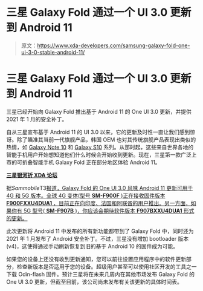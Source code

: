 # 三星 Galaxy Fold 通过一个 UI 3.0 更新到 Android 11

> 原文：<https://www.xda-developers.com/samsung-galaxy-fold-one-ui-3-0-stable-android-11/>

# 三星 Galaxy Fold 通过一个 UI 3.0 更新到 Android 11

三星已经开始向 Galaxy Fold 推出基于 Android 11 的 One UI 3.0 更新，并提供 2021 年 1 月的安全补丁。

自从三星宣布基于 Android 11 的 UI 3.0 以来，它的更新及时性一直让我们感到惊讶。除了瞄准其当前一代旗舰产品，韩国 OEM 也对其传统旗舰产品表现出类似的热情，如 [Galaxy Note 10](https://www.xda-developers.com/samsung-galaxy-note-10-one-ui-3-0-stable-android-11/) 和 [Galaxy S10](https://www.xda-developers.com/samsung-galaxy-s10-one-ui-3-0-stable-android-11/) 系列。从那时起，这些来自世界各地的智能手机用户开始想知道他们什么时候会开始收到更新。现在，三星第一款广泛上市的可折叠智能手机 Galaxy Fold 正在部分地区体验 Android 11。

**[三星银河折 XDA 论坛](https://forum.xda-developers.com/c/samsung-galaxy-fold.8602/)**

据*Sammobile*T3[报道，Galaxy Fold 的 One UI 3.0 风味 Android 11 更新可用于 4G 和 5G 版本。全球 4G 变体(型号 **SM-F900F** )正在接收固件版本 **F900FXXU4DUA1** ，目前正在向印度、法国和阿联酋的用户推出。另一方面，如果你有 5G 型号( **SM-F907B** )，你应该会期待软件版本 **F907BXXU4DUA1** 形式的更新。](https://www.sammobile.com/news/samsung-galaxy-fold-gets-android-11-one-ui-3-0-update/)

此次更新将 Android 11 中发布的所有新功能都带到了 Galaxy Fold 中，同时还为 2021 年 1 月发布了 Android 安全补丁。不过，三星没有增加 bootloader 版本(v4)，这使得通过手动刷新恢复到旧的基于 Android 10 的固件成为可能。

如果您的设备上还没有收到更新通知，您可以前往设置应用程序中的软件更新部分，检查新版本是否适用于您的设备。超级用户甚至可以使用社区开发的工具之一下载 Odin-flash 固件。预计三星将在未来几周内在其他市场发布 Galaxy Fold 的 One UI 3.0 更新，但截至目前，该公司尚未发布有关该更新的具体时间表。